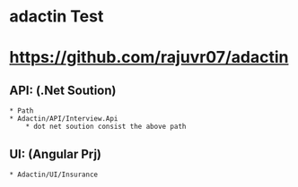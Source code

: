 # adactin Test
# https://github.com/rajuvr07/adactin

## API: (.Net Soution)
    * Path 
    * Adactin/API/Interview.Api
        * dot net soution consist the above path
## UI: (Angular Prj)
    * Adactin/UI/Insurance

